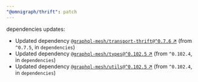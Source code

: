 ```yaml
---
"@omnigraph/thrift": patch
---
```

dependencies updates:
  - Updated dependency [`@graphql-mesh/transport-thrift@^0.7.6` ↗︎](https://www.npmjs.com/package/@graphql-mesh/transport-thrift/v/0.7.6) (from `^0.7.5`, in `dependencies`)
  - Updated dependency [`@graphql-mesh/types@^0.102.5` ↗︎](https://www.npmjs.com/package/@graphql-mesh/types/v/0.102.5) (from `^0.102.4`, in `dependencies`)
  - Updated dependency [`@graphql-mesh/utils@^0.102.5` ↗︎](https://www.npmjs.com/package/@graphql-mesh/utils/v/0.102.5) (from `^0.102.4`, in `dependencies`)
